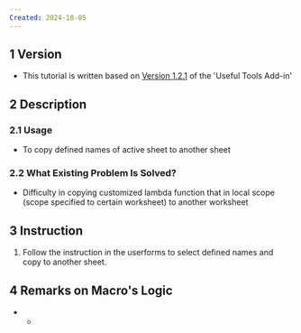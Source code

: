 ```yaml
---
Created: 2024-10-05
---
```

## 1	Version
- This tutorial is written based on <u>Version 1.2.1</u> of the 'Useful Tools Add-in'
## 2	Description
### 2.1	Usage
- To copy defined names of active sheet to another sheet
### 2.2	What Existing Problem Is Solved?
- Difficulty in copying customized lambda function that in local scope (scope specified to certain worksheet) to another worksheet 
## 3	Instruction
1. Follow the instruction in the userforms to select defined names and copy to another sheet.

## 4	Remarks on Macro's Logic
- -